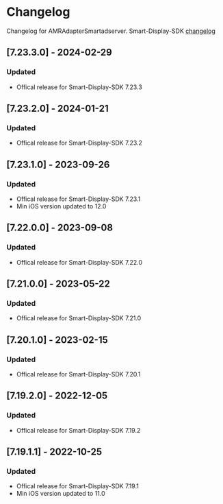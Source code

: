 # Changelog

Changelog for AMRAdapterSmartadserver. 
Smart-Display-SDK [changelog](https://documentation.smartadserver.com/displaySDK/ios/releasenotes.html)

## [7.23.3.0] - 2024-02-29
### Updated
- Offical release for Smart-Display-SDK 7.23.3

## [7.23.2.0] - 2024-01-21
### Updated
- Offical release for Smart-Display-SDK 7.23.2

## [7.23.1.0] - 2023-09-26
### Updated
- Offical release for Smart-Display-SDK 7.23.1
- Min iOS version updated to 12.0

## [7.22.0.0] - 2023-09-08
### Updated
- Offical release for Smart-Display-SDK 7.22.0

## [7.21.0.0] - 2023-05-22
### Updated
- Offical release for Smart-Display-SDK 7.21.0

## [7.20.1.0] - 2023-02-15
### Updated
- Offical release for Smart-Display-SDK 7.20.1

## [7.19.2.0] - 2022-12-05
### Updated
- Offical release for Smart-Display-SDK 7.19.2

## [7.19.1.1] - 2022-10-25
### Updated
- Offical release for Smart-Display-SDK 7.19.1
- Min iOS version updated to 11.0
